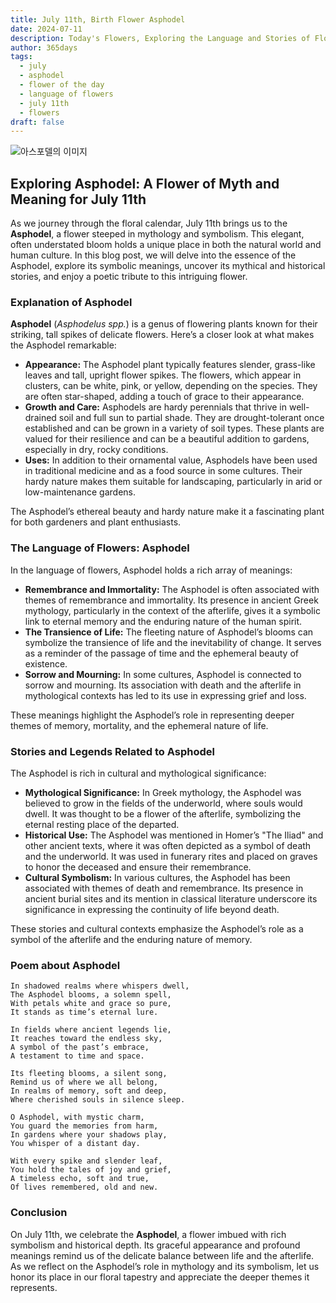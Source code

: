 ```yaml
---
title: July 11th, Birth Flower Asphodel
date: 2024-07-11
description: Today's Flowers, Exploring the Language and Stories of Flowers Asphodel
author: 365days
tags:
  - july
  - asphodel
  - flower of the day
  - language of flowers
  - july 11th
  - flowers
draft: false
---
```


![아스포델의 이미지](https://cdn.pixabay.com/photo/2021/07/09/11/37/white-asphodel-6398913_960_720.jpg#center)

## Exploring Asphodel: A Flower of Myth and Meaning for July 11th

As we journey through the floral calendar, July 11th brings us to the **Asphodel**, a flower steeped in mythology and symbolism. This elegant, often understated bloom holds a unique place in both the natural world and human culture. In this blog post, we will delve into the essence of the Asphodel, explore its symbolic meanings, uncover its mythical and historical stories, and enjoy a poetic tribute to this intriguing flower.

### Explanation of Asphodel

**Asphodel** (*Asphodelus spp.*) is a genus of flowering plants known for their striking, tall spikes of delicate flowers. Here’s a closer look at what makes the Asphodel remarkable:

- **Appearance:** The Asphodel plant typically features slender, grass-like leaves and tall, upright flower spikes. The flowers, which appear in clusters, can be white, pink, or yellow, depending on the species. They are often star-shaped, adding a touch of grace to their appearance.
- **Growth and Care:** Asphodels are hardy perennials that thrive in well-drained soil and full sun to partial shade. They are drought-tolerant once established and can be grown in a variety of soil types. These plants are valued for their resilience and can be a beautiful addition to gardens, especially in dry, rocky conditions.
- **Uses:** In addition to their ornamental value, Asphodels have been used in traditional medicine and as a food source in some cultures. Their hardy nature makes them suitable for landscaping, particularly in arid or low-maintenance gardens.

The Asphodel’s ethereal beauty and hardy nature make it a fascinating plant for both gardeners and plant enthusiasts.

### The Language of Flowers: Asphodel

In the language of flowers, Asphodel holds a rich array of meanings:

- **Remembrance and Immortality:** The Asphodel is often associated with themes of remembrance and immortality. Its presence in ancient Greek mythology, particularly in the context of the afterlife, gives it a symbolic link to eternal memory and the enduring nature of the human spirit.
- **The Transience of Life:** The fleeting nature of Asphodel’s blooms can symbolize the transience of life and the inevitability of change. It serves as a reminder of the passage of time and the ephemeral beauty of existence.
- **Sorrow and Mourning:** In some cultures, Asphodel is connected to sorrow and mourning. Its association with death and the afterlife in mythological contexts has led to its use in expressing grief and loss.

These meanings highlight the Asphodel’s role in representing deeper themes of memory, mortality, and the ephemeral nature of life.

### Stories and Legends Related to Asphodel

The Asphodel is rich in cultural and mythological significance:

- **Mythological Significance:** In Greek mythology, the Asphodel was believed to grow in the fields of the underworld, where souls would dwell. It was thought to be a flower of the afterlife, symbolizing the eternal resting place of the departed.
- **Historical Use:** The Asphodel was mentioned in Homer’s "The Iliad" and other ancient texts, where it was often depicted as a symbol of death and the underworld. It was used in funerary rites and placed on graves to honor the deceased and ensure their remembrance.
- **Cultural Symbolism:** In various cultures, the Asphodel has been associated with themes of death and remembrance. Its presence in ancient burial sites and its mention in classical literature underscore its significance in expressing the continuity of life beyond death.

These stories and cultural contexts emphasize the Asphodel’s role as a symbol of the afterlife and the enduring nature of memory.

### Poem about Asphodel

	In shadowed realms where whispers dwell,
	The Asphodel blooms, a solemn spell,
	With petals white and grace so pure,
	It stands as time’s eternal lure.
	
	In fields where ancient legends lie,
	It reaches toward the endless sky,
	A symbol of the past’s embrace,
	A testament to time and space.
	
	Its fleeting blooms, a silent song,
	Remind us of where we all belong,
	In realms of memory, soft and deep,
	Where cherished souls in silence sleep.
	
	O Asphodel, with mystic charm,
	You guard the memories from harm,
	In gardens where your shadows play,
	You whisper of a distant day.
	
	With every spike and slender leaf,
	You hold the tales of joy and grief,
	A timeless echo, soft and true,
	Of lives remembered, old and new.

### Conclusion

On July 11th, we celebrate the **Asphodel**, a flower imbued with rich symbolism and historical depth. Its graceful appearance and profound meanings remind us of the delicate balance between life and the afterlife. As we reflect on the Asphodel’s role in mythology and its symbolism, let us honor its place in our floral tapestry and appreciate the deeper themes it represents.